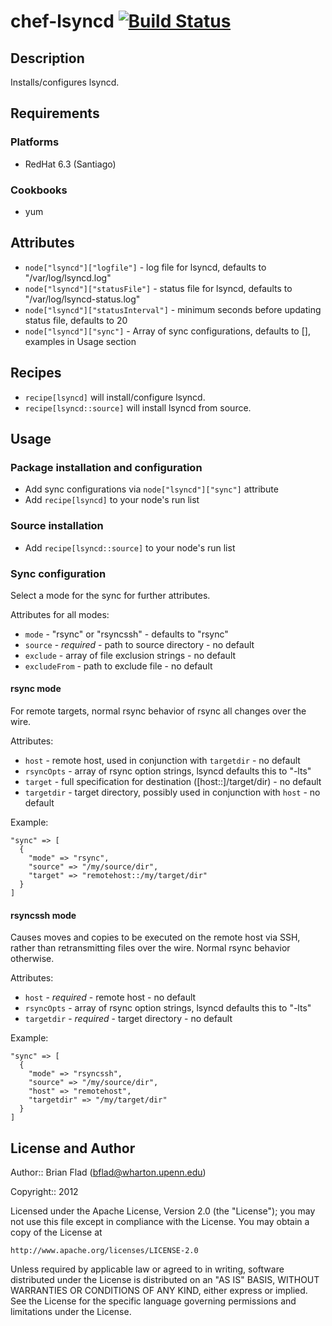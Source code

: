 # chef-lsyncd [![Build Status](https://secure.travis-ci.org/bflad/chef-lsyncd.png?branch=master)](http://travis-ci.org/bflad/chef-lsyncd)

## Description

Installs/configures lsyncd.

## Requirements

### Platforms

* RedHat 6.3 (Santiago)

### Cookbooks

* yum

## Attributes

* `node["lsyncd"]["logfile"]` - log file for lsyncd, defaults to
  "/var/log/lsyncd.log"
* `node["lsyncd"]["statusFile"]` - status file for lsyncd, defaults to
  "/var/log/lsyncd-status.log"
* `node["lsyncd"]["statusInterval"]` - minimum seconds before updating status
  file, defaults to 20
* `node["lsyncd"]["sync"]` - Array of sync configurations, defaults to [],
  examples in Usage section

## Recipes

* `recipe[lsyncd]` will install/configure lsyncd.
* `recipe[lsyncd::source]` will install lsyncd from source.

## Usage

### Package installation and configuration

* Add sync configurations via `node["lsyncd"]["sync"]` attribute
* Add `recipe[lsyncd]` to your node's run list

### Source installation

* Add `recipe[lsyncd::source]` to your node's run list

### Sync configuration

Select a mode for the sync for further attributes.

Attributes for all modes:
* `mode` - "rsync" or "rsyncssh" - defaults to "rsync"
* `source` - _required_ - path to source directory - no default
* `exclude` - array of file exclusion strings - no default
* `excludeFrom` - path to exclude file - no default

#### rsync mode

For remote targets, normal rsync behavior of rsync all changes over the wire.

Attributes:
* `host` - remote host, used in conjunction with `targetdir` - no default
* `rsyncOpts` - array of rsync option strings, lsyncd defaults this to "-lts"
* `target` - full specification for destination ([host::]/target/dir) - no
  default
* `targetdir` - target directory, possibly used in conjunction with `host` -
  no default

Example:

    "sync" => [
      {
        "mode" => "rsync",
        "source" => "/my/source/dir",
        "target" => "remotehost::/my/target/dir"
      }
    ]

#### rsyncssh mode

Causes moves and copies to be executed on the remote host via SSH, rather than
retransmitting files over the wire. Normal rsync behavior otherwise.

Attributes:
* `host` - _required_ - remote host - no default
* `rsyncOpts` - array of rsync option strings, lsyncd defaults this to "-lts"
* `targetdir` - _required_ - target directory - no default

Example:

    "sync" => [
      {
        "mode" => "rsyncssh",
        "source" => "/my/source/dir",
        "host" => "remotehost",
        "targetdir" => "/my/target/dir"
      }
    ]

## License and Author
      
Author:: Brian Flad (<bflad@wharton.upenn.edu>)

Copyright:: 2012

Licensed under the Apache License, Version 2.0 (the "License");
you may not use this file except in compliance with the License.
You may obtain a copy of the License at

    http://www.apache.org/licenses/LICENSE-2.0

Unless required by applicable law or agreed to in writing, software
distributed under the License is distributed on an "AS IS" BASIS,
WITHOUT WARRANTIES OR CONDITIONS OF ANY KIND, either express or implied.
See the License for the specific language governing permissions and
limitations under the License.
